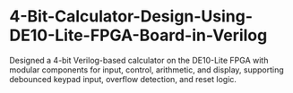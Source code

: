 # 4-Bit-Calculator-Design-Using-DE10-Lite-FPGA-Board-in-Verilog
Designed a 4-bit Verilog-based calculator on the DE10-Lite FPGA with modular components for input, control, arithmetic, and display, supporting debounced keypad input, overflow detection, and reset logic.
